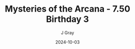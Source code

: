 ---
title: 'Mysteries of the Arcana - 7.50 Birthday 3'
alt: 'Mysteries of the Arcana'
date: '2024-10-03'
author: 'J Gray'
artist: 'Keira'
---
